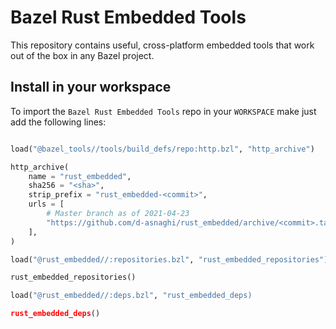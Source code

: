 # Bazel Rust Embedded Tools

This repository contains useful, cross-platform embedded tools that work out of the box in any Bazel project.

## Install in your workspace

To import the `Bazel Rust Embedded Tools` repo in your `WORKSPACE` make just add the following lines:

```python

load("@bazel_tools//tools/build_defs/repo:http.bzl", "http_archive")

http_archive(
    name = "rust_embedded",
    sha256 = "<sha>",
    strip_prefix = "rust_embedded-<commit>",
    urls = [
        # Master branch as of 2021-04-23
        "https://github.com/d-asnaghi/rust_embedded/archive/<commit>.tar.gz",
    ],
)

load("@rust_embedded//:repositories.bzl", "rust_embedded_repositories")

rust_embedded_repositories()

load("@rust_embedded//:deps.bzl", "rust_embedded_deps)

rust_embedded_deps()

```


